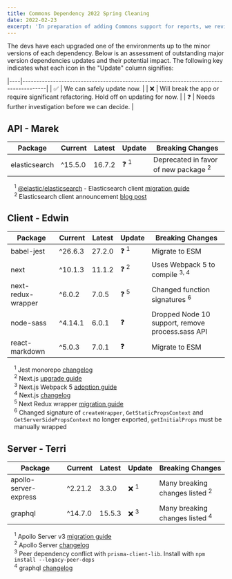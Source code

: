 ```yaml
---
title: Commons Dependency 2022 Spring Cleaning
date: 2022-02-23
excerpt: 'In preparation of adding Commons support for reports, we review the existing file data structures to inform the creation of a new Document type.'
---
```


The devs have each upgraded one of the environments up to the minor versions of each dependency. Below is an assessment of outstanding major version dependencies updates and their potential impact. The following key indicates what each icon in the "Update" column signifies:

|----|--------------------------------------------------------------------------------------|
| ✅ | We can safely update now. |
| ❌ | Will break the app or require significant refactoring. Hold off on updating for now. |
| ❓ | Needs further investigation before we can decide. |

## API - Marek

| Package       | Current | Latest | Update          | Breaking Changes                                |
| ------------- | ------- | ------ | --------------- | ----------------------------------------------- |
| elasticsearch | ^15.5.0 | 16.7.2 | ❓ <sup>1</sup> | Deprecated in favor of new package <sup>2</sup> |

<ul style="list-style:none;padding-left:1rem">
  <li><sup>1</sup> <a href="https://www.npmjs.com/package/@elastic/elasticsearch">@elastic/elasticsearch</a> - Elasticsearch client <a href="https://www.elastic.co/guide/en/elasticsearch/client/javascript-api/current/breaking-changes.html">migration guide</a></li>
  <li><sup>2</sup> Elasticsearch client announcement <a href="https://www.elastic.co/blog/new-elasticsearch-javascript-client-released">blog post</a></li>
</ul>

## Client - Edwin

| Package            | Current | Latest | Update          | Breaking Changes                                 |
| ------------------ | ------- | ------ | --------------- | ------------------------------------------------ |
| babel-jest         | ^26.6.3 | 27.2.0 | ❓ <sup>1</sup> | Migrate to ESM                                   |
| next               | ^10.1.3 | 11.1.2 | ❓ <sup>2</sup> | Uses Webpack 5 to compile <sup>3, 4</sup>        |
| next-redux-wrapper | ^6.0.2  | 7.0.5  | ❓ <sup>5</sup> | Changed function signatures <sup>6</sup>         |
| node-sass          | ^4.14.1 | 6.0.1  | ❓              | Dropped Node 10 support, remove process.sass API |
| react-markdown     | ^5.0.3  | 7.0.1  | ❓              | Migrate to ESM                                   |

<ul style="list-style:none;padding-left:1rem">
  <li><sup>1</sup> Jest monorepo <a href="https://github.com/facebook/jest/releases/tag/v27.0.0">changelog</a></li>
  <li><sup>2</sup> Next.js <a href="https://nextjs.org/docs/upgrading">upgrade guide</a></li>
  <li><sup>3</sup> Next.js Webpack 5 <a href="https://nextjs.org/docs/messages/webpack5">adoption guide</a></li>
  <li><sup>4</sup> Next.js <a href="https://github.com/vercel/next.js/releases/tag/v11.0.0">changelog</a></li>
  <li><sup>5</sup> Next Redux wrapper <a href="https://github.com/kirill-konshin/next-redux-wrapper#upgrade-from-6x-to-7x">migration guide</a></li>
  <li><sup>6</sup> Changed signature of <code>createWrapper</code>, <code>GetStaticPropsContext</code> and <code>GetServerSidePropsContext</code> no longer exported, <code>getInitialProps</code> must be manually wrapped</li>
</ul>

## Server - Terri

| Package               | Current | Latest | Update          | Breaking Changes                          |
| --------------------- | ------- | ------ | --------------- | ----------------------------------------- |
| apollo-server-express | ^2.21.2 | 3.3.0  | ❌ <sup>1</sup> | Many breaking changes listed <sup>2</sup> |
| graphql               | ^14.7.0 | 15.5.3 | ❌ <sup>3</sup> | Many breaking changes listed <sup>4</sup> |

<ul style="list-style:none;padding-left:1rem">
  <li><sup>1</sup> Apollo Server v3 <a href="https://www.apollographql.com/docs/apollo-server/migration/">migration guide</a></li>
  <li><sup>2</sup> Apollo Server <a href="https://github.com/apollographql/apollo-server/blob/main/CHANGELOG.md#v300">changelog</a></li>
  <li><sup>3</sup> Peer dependency conflict with <code>prisma-client-lib</code>. Install with <code>npm install --legacy-peer-deps</code></li>
  <li><sup>4</sup> graphql <a href="https://github.com/graphql/graphql-js/releases/tag/v15.0.0">changelog</a></li>
</ul>
